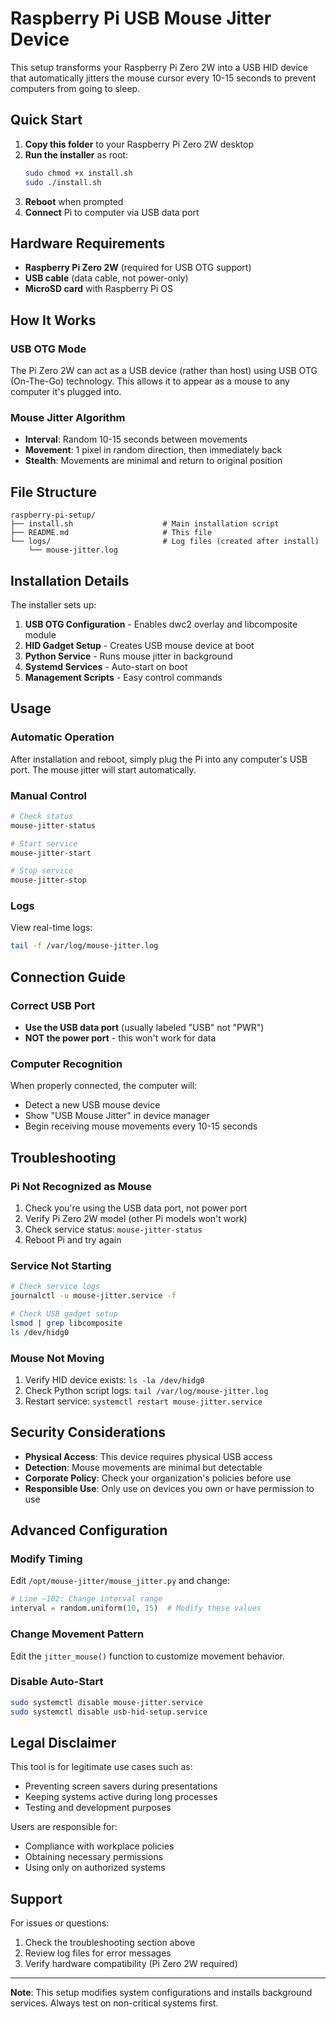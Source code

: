 # Raspberry Pi USB Mouse Jitter Device

This setup transforms your Raspberry Pi Zero 2W into a USB HID device that automatically jitters the mouse cursor every 10-15 seconds to prevent computers from going to sleep.

## Quick Start

1. **Copy this folder** to your Raspberry Pi Zero 2W desktop
2. **Run the installer** as root:
   ```bash
   sudo chmod +x install.sh
   sudo ./install.sh
   ```
3. **Reboot** when prompted
4. **Connect** Pi to computer via USB data port

## Hardware Requirements

- **Raspberry Pi Zero 2W** (required for USB OTG support)
- **USB cable** (data cable, not power-only)
- **MicroSD card** with Raspberry Pi OS

## How It Works

### USB OTG Mode
The Pi Zero 2W can act as a USB device (rather than host) using USB OTG (On-The-Go) technology. This allows it to appear as a mouse to any computer it's plugged into.

### Mouse Jitter Algorithm
- **Interval**: Random 10-15 seconds between movements
- **Movement**: 1 pixel in random direction, then immediately back
- **Stealth**: Movements are minimal and return to original position

## File Structure

```
raspberry-pi-setup/
├── install.sh                    # Main installation script
├── README.md                     # This file
└── logs/                         # Log files (created after install)
    └── mouse-jitter.log
```

## Installation Details

The installer sets up:

1. **USB OTG Configuration** - Enables dwc2 overlay and libcomposite module
2. **HID Gadget Setup** - Creates USB mouse device at boot
3. **Python Service** - Runs mouse jitter in background
4. **Systemd Services** - Auto-start on boot
5. **Management Scripts** - Easy control commands

## Usage

### Automatic Operation
After installation and reboot, simply plug the Pi into any computer's USB port. The mouse jitter will start automatically.

### Manual Control
```bash
# Check status
mouse-jitter-status

# Start service
mouse-jitter-start

# Stop service  
mouse-jitter-stop
```

### Logs
View real-time logs:
```bash
tail -f /var/log/mouse-jitter.log
```

## Connection Guide

### Correct USB Port
- **Use the USB data port** (usually labeled "USB" not "PWR")
- **NOT the power port** - this won't work for data

### Computer Recognition
When properly connected, the computer will:
- Detect a new USB mouse device
- Show "USB Mouse Jitter" in device manager
- Begin receiving mouse movements every 10-15 seconds

## Troubleshooting

### Pi Not Recognized as Mouse
1. Check you're using the USB data port, not power port
2. Verify Pi Zero 2W model (other Pi models won't work)
3. Check service status: `mouse-jitter-status`
4. Reboot Pi and try again

### Service Not Starting
```bash
# Check service logs
journalctl -u mouse-jitter.service -f

# Check USB gadget setup
lsmod | grep libcomposite
ls /dev/hidg0
```

### Mouse Not Moving
1. Verify HID device exists: `ls -la /dev/hidg0`
2. Check Python script logs: `tail /var/log/mouse-jitter.log`
3. Restart service: `systemctl restart mouse-jitter.service`

## Security Considerations

- **Physical Access**: This device requires physical USB access
- **Detection**: Mouse movements are minimal but detectable
- **Corporate Policy**: Check your organization's policies before use
- **Responsible Use**: Only use on devices you own or have permission to use

## Advanced Configuration

### Modify Timing
Edit `/opt/mouse-jitter/mouse_jitter.py` and change:
```python
# Line ~102: Change interval range
interval = random.uniform(10, 15)  # Modify these values
```

### Change Movement Pattern
Edit the `jitter_mouse()` function to customize movement behavior.

### Disable Auto-Start
```bash
sudo systemctl disable mouse-jitter.service
sudo systemctl disable usb-hid-setup.service
```

## Legal Disclaimer

This tool is for legitimate use cases such as:
- Preventing screen savers during presentations
- Keeping systems active during long processes
- Testing and development purposes

Users are responsible for:
- Compliance with workplace policies
- Obtaining necessary permissions
- Using only on authorized systems

## Support

For issues or questions:
1. Check the troubleshooting section above
2. Review log files for error messages
3. Verify hardware compatibility (Pi Zero 2W required)

---

**Note**: This setup modifies system configurations and installs background services. Always test on non-critical systems first.